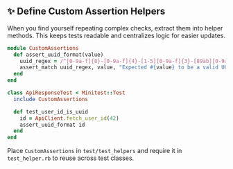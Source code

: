 ## ✨ Define Custom Assertion Helpers
When you find yourself repeating complex checks, extract them into helper methods. This keeps tests readable and centralizes logic for easier updates.

```ruby
module CustomAssertions
  def assert_uuid_format(value)
    uuid_regex = /^[0-9a-f]{8}-[0-9a-f]{4}-[1-5][0-9a-f]{3}-[89ab][0-9a-f]{3}-[0-9a-f]{12}$/i
    assert_match uuid_regex, value, "Expected #{value} to be a valid UUID"
  end
end

class ApiResponseTest < Minitest::Test
  include CustomAssertions

  def test_user_id_is_uuid
    id = ApiClient.fetch_user_id(42)
    assert_uuid_format id
  end
end
```

Place `CustomAssertions` in `test/test_helpers` and require it in `test_helper.rb` to reuse across test classes.